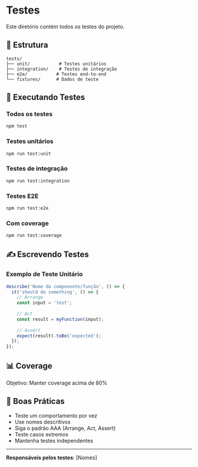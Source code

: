 # Testes

Este diretório contém todos os testes do projeto.

## 📁 Estrutura

```
tests/
├── unit/           # Testes unitários
├── integration/    # Testes de integração
├── e2e/           # Testes end-to-end
└── fixtures/      # Dados de teste
```

## 🧪 Executando Testes

### Todos os testes
```bash
npm test
```

### Testes unitários
```bash
npm run test:unit
```

### Testes de integração
```bash
npm run test:integration
```

### Testes E2E
```bash
npm run test:e2e
```

### Com coverage
```bash
npm run test:coverage
```

## ✍️ Escrevendo Testes

### Exemplo de Teste Unitário

```javascript
describe('Nome do componente/função', () => {
  it('should do something', () => {
    // Arrange
    const input = 'test';
    
    // Act
    const result = myFunction(input);
    
    // Assert
    expect(result).toBe('expected');
  });
});
```

## 📊 Coverage

Objetivo: Manter coverage acima de 80%

## 🎯 Boas Práticas

- Teste um comportamento por vez
- Use nomes descritivos
- Siga o padrão AAA (Arrange, Act, Assert)
- Teste casos extremos
- Mantenha testes independentes

---

**Responsáveis pelos testes**: [Nomes]
